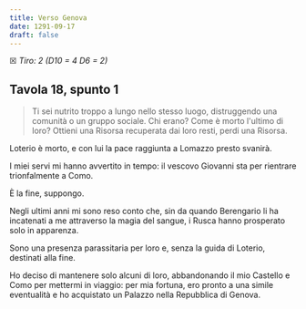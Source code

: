 ```yaml
---
title: Verso Genova
date: 1291-09-17
draft: false
---
```


☒ _Tiro: 2 (D10 = 4 D6 = 2)_

## Tavola 18, spunto 1

> Ti sei nutrito troppo a lungo nello stesso luogo, distruggendo una comunità o un gruppo sociale. Chi erano? Come è morto l'ultimo di loro? Ottieni una Risorsa recuperata dai loro resti, perdi una Risorsa.

Loterio è morto, e con lui la pace raggiunta a Lomazzo presto svanirà. 

I miei servi mi hanno avvertito in tempo: il vescovo Giovanni sta per rientrare trionfalmente a Como. 

È la fine, suppongo.

Negli ultimi anni mi sono reso conto che, sin da quando Berengario li ha incatenati a me attraverso la magia del sangue, i Rusca hanno prosperato solo in apparenza.

Sono una presenza parassitaria per loro e, senza la guida di Loterio, destinati alla fine.

Ho deciso di mantenere solo alcuni di loro, abbandonando il mio Castello e Como per mettermi in viaggio: per mia fortuna, ero pronto a una simile eventualità e ho acquistato un Palazzo nella Repubblica di Genova.